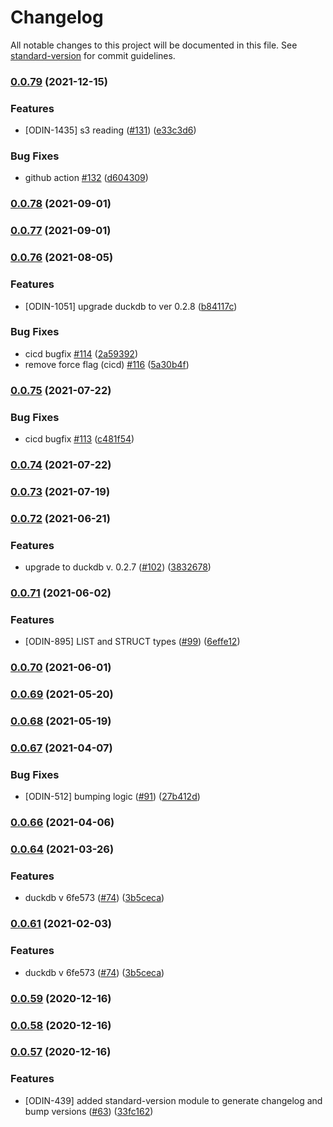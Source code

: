 # Changelog

All notable changes to this project will be documented in this file. See [standard-version](https://github.com/conventional-changelog/standard-version) for commit guidelines.

### [0.0.79](https://github.com/deepcrawl/node-duckdb/compare/v0.0.78...v0.0.79) (2021-12-15)


### Features

* [ODIN-1435] s3 reading ([#131](https://github.com/deepcrawl/node-duckdb/issues/131)) ([e33c3d6](https://github.com/deepcrawl/node-duckdb/commit/e33c3d677718d493e71f4b0f271403d4ba7c955d))


### Bug Fixes

* github action [#132](https://github.com/deepcrawl/node-duckdb/issues/132) ([d604309](https://github.com/deepcrawl/node-duckdb/commit/d604309f4d3ee530d2552b1b79029c887caac16a))

### [0.0.78](https://github.com/deepcrawl/node-duckdb/compare/v0.0.77...v0.0.78) (2021-09-01)

### [0.0.77](https://github.com/deepcrawl/node-duckdb/compare/v0.0.76...v0.0.77) (2021-09-01)

### [0.0.76](https://github.com/deepcrawl/node-duckdb/compare/v0.0.75...v0.0.76) (2021-08-05)


### Features

* [ODIN-1051] upgrade duckdb to ver 0.2.8 ([b84117c](https://github.com/deepcrawl/node-duckdb/commit/b84117c3f02e25fd3c7783402bfcec92e57958b4))


### Bug Fixes

* cicd bugfix [#114](https://github.com/deepcrawl/node-duckdb/issues/114) ([2a59392](https://github.com/deepcrawl/node-duckdb/commit/2a593924c3730df0bc4757072415af1bb995d369))
* remove force flag (cicd) [#116](https://github.com/deepcrawl/node-duckdb/issues/116) ([5a30b4f](https://github.com/deepcrawl/node-duckdb/commit/5a30b4feb45963c11d1a8b6b9b74005999273d99))

### [0.0.75](https://github.com/deepcrawl/node-duckdb/compare/v0.0.74...v0.0.75) (2021-07-22)


### Bug Fixes

* cicd bugfix [#113](https://github.com/deepcrawl/node-duckdb/issues/113) ([c481f54](https://github.com/deepcrawl/node-duckdb/commit/c481f54bc6be24ec46ea7e147664de46cb655998))

### [0.0.74](https://github.com/deepcrawl/node-duckdb/compare/v0.0.73...v0.0.74) (2021-07-22)

### [0.0.73](https://github.com/deepcrawl/node-duckdb/compare/v0.0.72...v0.0.73) (2021-07-19)

### [0.0.72](https://github.com/deepcrawl/node-duckdb/compare/v0.0.71...v0.0.72) (2021-06-21)


### Features

* upgrade to duckdb v. 0.2.7 ([#102](https://github.com/deepcrawl/node-duckdb/issues/102)) ([3832678](https://github.com/deepcrawl/node-duckdb/commit/38326781d75fb125da2a7f417903ac83148c991e))

### [0.0.71](https://github.com/deepcrawl/node-duckdb/compare/v0.0.70...v0.0.71) (2021-06-02)


### Features

* [ODIN-895] LIST and STRUCT types ([#99](https://github.com/deepcrawl/node-duckdb/issues/99)) ([6effe12](https://github.com/deepcrawl/node-duckdb/commit/6effe12e997298906bd6c176697b3dd29541cf69))

### [0.0.70](https://github.com/deepcrawl/node-duckdb/compare/v0.0.69...v0.0.70) (2021-06-01)

### [0.0.69](https://github.com/deepcrawl/node-duckdb/compare/v0.0.68...v0.0.69) (2021-05-20)

### [0.0.68](https://github.com/deepcrawl/node-duckdb/compare/v0.0.67...v0.0.68) (2021-05-19)

### [0.0.67](https://github.com/deepcrawl/node-duckdb/compare/v0.0.66...v0.0.67) (2021-04-07)


### Bug Fixes

* [ODIN-512] bumping logic ([#91](https://github.com/deepcrawl/node-duckdb/issues/91)) ([27b412d](https://github.com/deepcrawl/node-duckdb/commit/27b412d1967834f549261443bfd474a8d49297af))

### [0.0.66](https://github.com/deepcrawl/node-duckdb/compare/v0.0.64...v0.0.66) (2021-04-06)

### [0.0.64](https://github.com/deepcrawl/node-duckdb/compare/v0.0.61...v0.0.64) (2021-03-26)


### Features

* duckdb v  6fe573 ([#74](https://github.com/deepcrawl/node-duckdb/issues/74)) ([3b5ceca](https://github.com/deepcrawl/node-duckdb/commit/3b5cecad3fc5b692ca13c35cb4b76d5440604810))

### [0.0.61](https://github.com/deepcrawl/node-duckdb/compare/v0.0.59...v0.0.61) (2021-02-03)


### Features

* duckdb v  6fe573 ([#74](https://github.com/deepcrawl/node-duckdb/issues/74)) ([3b5ceca](https://github.com/deepcrawl/node-duckdb/commit/3b5cecad3fc5b692ca13c35cb4b76d5440604810))

### [0.0.59](https://github.com/deepcrawl/node-duckdb/compare/v0.0.58...v0.0.59) (2020-12-16)

### [0.0.58](https://github.com/deepcrawl/node-duckdb/compare/v0.0.57...v0.0.58) (2020-12-16)

### [0.0.57](https://github.com/deepcrawl/node-duckdb/compare/v0.0.56...v0.0.57) (2020-12-16)


### Features

* [ODIN-439] added standard-version module to generate changelog and bump versions ([#63](https://github.com/deepcrawl/node-duckdb/issues/63)) ([33fc162](https://github.com/deepcrawl/node-duckdb/commit/33fc1627f1906b500ad671d83770f1b5bc4c96a6))
